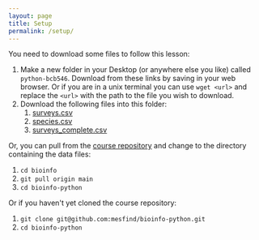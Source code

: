 ```yaml
---
layout: page
title: Setup
permalink: /setup/
---
```


You need to download some files to follow this lesson:

1. Make a new folder in your Desktop (or anywhere else you like) called `python-bcb546`. Download from these links by saving in your web browser. Or if you are in a unix terminal you can use `wget <url>` and replace the `<url>` with the path to the file you wish to download.
2. Download the following files into this folder:
    1. [surveys.csv](https:raw.githubusercontent.com/mesfind/bioinfo-python/data/master/surveys.csv)
    2. [species.csv](raw.githubusercontent.com/mesfind/bioinfo-python/data/master/species.csv)
    3. [surveys_complete.csv](raw.githubusercontent.com/mesfind/bioinfo-python/data/master/surveys_complete.csv)

Or, you can pull from the [course repository](https://github.com/mesfind/bioinfo-python) and change to the directory containing the data files:
1. `cd bioinfo`
2. `git pull origin main`
3. `cd bioinfo-python`


Or if you haven't yet cloned the course repository:
1. `git clone git@github.com:mesfind/bioinfo-python.git`
2. `cd bioinfo-python`